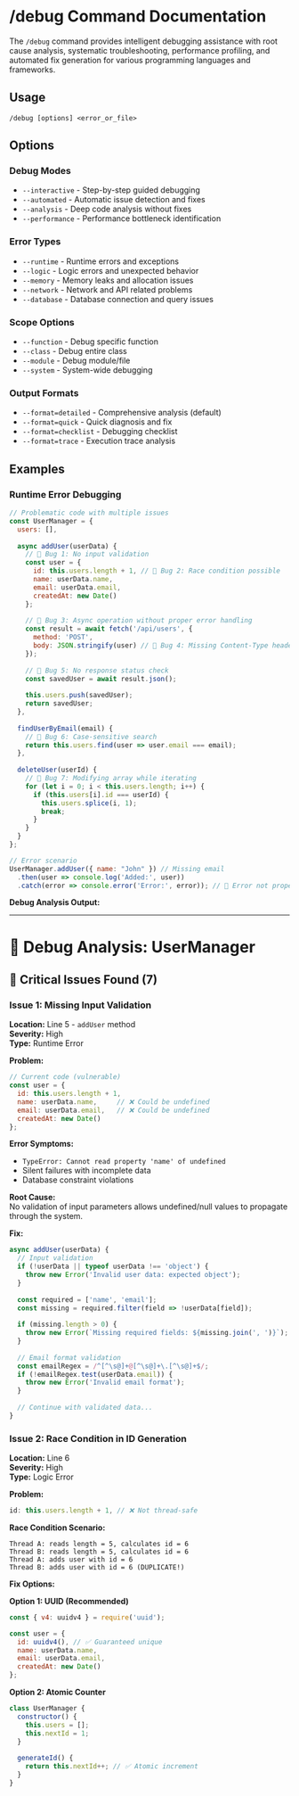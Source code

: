 # /debug Command Documentation

The `/debug` command provides intelligent debugging assistance with root cause analysis, systematic troubleshooting, performance profiling, and automated fix generation for various programming languages and frameworks.

## Usage

```
/debug [options] <error_or_file>
```

## Options

### Debug Modes
- `--interactive` - Step-by-step guided debugging
- `--automated` - Automatic issue detection and fixes
- `--analysis` - Deep code analysis without fixes
- `--performance` - Performance bottleneck identification

### Error Types
- `--runtime` - Runtime errors and exceptions
- `--logic` - Logic errors and unexpected behavior
- `--memory` - Memory leaks and allocation issues
- `--network` - Network and API related problems
- `--database` - Database connection and query issues

### Scope Options
- `--function` - Debug specific function
- `--class` - Debug entire class
- `--module` - Debug module/file
- `--system` - System-wide debugging

### Output Formats
- `--format=detailed` - Comprehensive analysis (default)
- `--format=quick` - Quick diagnosis and fix
- `--format=checklist` - Debugging checklist
- `--format=trace` - Execution trace analysis

## Examples

### Runtime Error Debugging

```javascript
// Problematic code with multiple issues
const UserManager = {
  users: [],
  
  async addUser(userData) {
    // 🐛 Bug 1: No input validation
    const user = {
      id: this.users.length + 1, // 🐛 Bug 2: Race condition possible
      name: userData.name,
      email: userData.email,
      createdAt: new Date()
    };
    
    // 🐛 Bug 3: Async operation without proper error handling
    const result = await fetch('/api/users', {
      method: 'POST',
      body: JSON.stringify(user) // 🐛 Bug 4: Missing Content-Type header
    });
    
    // 🐛 Bug 5: No response status check
    const savedUser = await result.json();
    
    this.users.push(savedUser);
    return savedUser;
  },
  
  findUserByEmail(email) {
    // 🐛 Bug 6: Case-sensitive search
    return this.users.find(user => user.email === email);
  },
  
  deleteUser(userId) {
    // 🐛 Bug 7: Modifying array while iterating
    for (let i = 0; i < this.users.length; i++) {
      if (this.users[i].id === userId) {
        this.users.splice(i, 1);
        break;
      }
    }
  }
};

// Error scenario
UserManager.addUser({ name: "John" }) // Missing email
  .then(user => console.log('Added:', user))
  .catch(error => console.error('Error:', error)); // 🐛 Error not properly caught
```

**Debug Analysis Output:**

---

# 🐛 Debug Analysis: UserManager

## 🚨 Critical Issues Found (7)

### Issue 1: Missing Input Validation
**Location:** Line 5 - `addUser` method  
**Severity:** High  
**Type:** Runtime Error

**Problem:**
```javascript
// Current code (vulnerable)
const user = {
  id: this.users.length + 1,
  name: userData.name,     // ❌ Could be undefined
  email: userData.email,   // ❌ Could be undefined
  createdAt: new Date()
};
```

**Error Symptoms:**
- `TypeError: Cannot read property 'name' of undefined`
- Silent failures with incomplete data
- Database constraint violations

**Root Cause:**  
No validation of input parameters allows undefined/null values to propagate through the system.

**Fix:**
```javascript
async addUser(userData) {
  // Input validation
  if (!userData || typeof userData !== 'object') {
    throw new Error('Invalid user data: expected object');
  }
  
  const required = ['name', 'email'];
  const missing = required.filter(field => !userData[field]);
  
  if (missing.length > 0) {
    throw new Error(`Missing required fields: ${missing.join(', ')}`);
  }
  
  // Email format validation
  const emailRegex = /^[^\s@]+@[^\s@]+\.[^\s@]+$/;
  if (!emailRegex.test(userData.email)) {
    throw new Error('Invalid email format');
  }
  
  // Continue with validated data...
}
```

### Issue 2: Race Condition in ID Generation
**Location:** Line 6  
**Severity:** High  
**Type:** Logic Error

**Problem:**
```javascript
id: this.users.length + 1, // ❌ Not thread-safe
```

**Race Condition Scenario:**
```
Thread A: reads length = 5, calculates id = 6
Thread B: reads length = 5, calculates id = 6
Thread A: adds user with id = 6
Thread B: adds user with id = 6 (DUPLICATE!)
```

**Fix Options:**

**Option 1: UUID (Recommended)**
```javascript
const { v4: uuidv4 } = require('uuid');

const user = {
  id: uuidv4(), // ✅ Guaranteed unique
  name: userData.name,
  email: userData.email,
  createdAt: new Date()
};
```

**Option 2: Atomic Counter**
```javascript
class UserManager {
  constructor() {
    this.users = [];
    this.nextId = 1;
  }
  
  generateId() {
    return this.nextId++; // ✅ Atomic increment
  }
}
```

